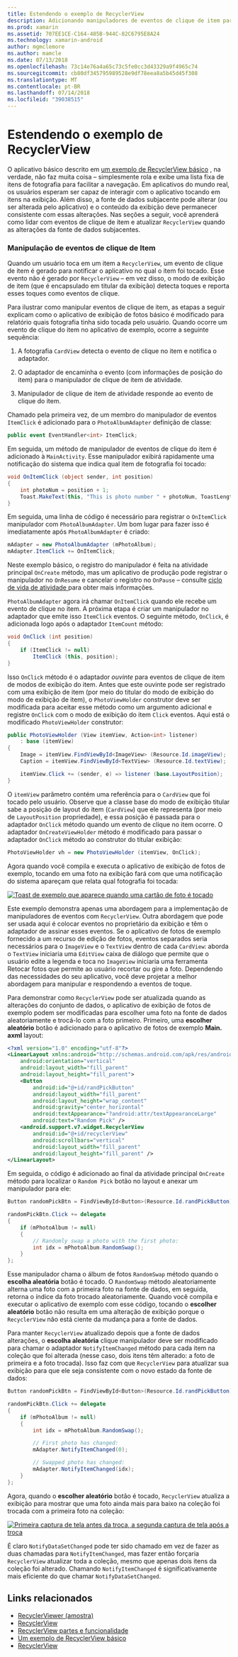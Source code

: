 ```yaml
---
title: Estendendo o exemplo de RecyclerView
description: Adicionando manipuladores de eventos de clique de item para o aplicativo de exemplo de RecyclerView.
ms.prod: xamarin
ms.assetid: 707EE1CE-C164-485B-944C-82C6795E8A24
ms.technology: xamarin-android
author: mgmclemore
ms.author: mamcle
ms.date: 07/13/2018
ms.openlocfilehash: 73c14e76a4a65c73c5fe0cc3d43329a9f4965c74
ms.sourcegitcommit: cb80df345795989528e9df78eea8a5b45d45f308
ms.translationtype: MT
ms.contentlocale: pt-BR
ms.lasthandoff: 07/14/2018
ms.locfileid: "39038515"
---
```

# <a name="extending-the-recyclerview-example"></a>Estendendo o exemplo de RecyclerView


O aplicativo básico descrito em [um exemplo de RecyclerView básico](~/android/user-interface/layouts/recycler-view/recyclerview-example.md) , na verdade, não faz muita coisa &ndash; simplesmente rola e exibe uma lista fixa de itens de fotografia para facilitar a navegação. Em aplicativos do mundo real, os usuários esperam ser capaz de interagir com o aplicativo tocando em itens na exibição. Além disso, a fonte de dados subjacente pode alterar (ou ser alterada pelo aplicativo) e o conteúdo da exibição deve permanecer consistente com essas alterações. Nas seções a seguir, você aprenderá como lidar com eventos de clique de item e atualizar `RecyclerView` quando as alterações da fonte de dados subjacentes.


### <a name="handling-item-click-events"></a>Manipulação de eventos de clique de Item

Quando um usuário toca em um item a `RecyclerView`, um evento de clique de item é gerado para notificar o aplicativo no qual o item foi tocado. Esse evento não é gerado por `RecyclerView` &ndash; em vez disso, o modo de exibição de item (que é encapsulado em titular da exibição) detecta toques e reporta esses toques como eventos de clique.

Para ilustrar como manipular eventos de clique de item, as etapas a seguir explicam como o aplicativo de exibição de fotos básico é modificado para relatório quais fotografia tinha sido tocada pelo usuário. Quando ocorre um evento de clique do item no aplicativo de exemplo, ocorre a seguinte sequência:

1.  A fotografia `CardView` detecta o evento de clique no item e notifica o adaptador.

2.  O adaptador de encaminha o evento (com informações de posição do item) para o manipulador de clique de item de atividade.

3.  Manipulador de clique de item de atividade responde ao evento de clique do item.

Chamado pela primeira vez, de um membro do manipulador de eventos `ItemClick` é adicionado para o `PhotoAlbumAdapter` definição de classe:

```csharp
public event EventHandler<int> ItemClick;
```

Em seguida, um método de manipulador de eventos de clique do item é adicionado à `MainActivity`.
Esse manipulador exibirá rapidamente uma notificação do sistema que indica qual item de fotografia foi tocado:

```csharp
void OnItemClick (object sender, int position)
{
    int photoNum = position + 1;
    Toast.MakeText(this, "This is photo number " + photoNum, ToastLength.Short).Show();
}

```

Em seguida, uma linha de código é necessário para registrar o `OnItemClick` manipulador com `PhotoAlbumAdapter`. Um bom lugar para fazer isso é imediatamente após `PhotoAlbumAdapter` é criado: 

```csharp
mAdapter = new PhotoAlbumAdapter (mPhotoAlbum);
mAdapter.ItemClick += OnItemClick;

```

Neste exemplo básico, o registro do manipulador é feita na atividade principal `OnCreate` método, mas um aplicativo de produção pode registrar o manipulador no `OnResume` e cancelar o registro no `OnPause` &ndash; consulte [ciclo de vida de atividade ](~/android/app-fundamentals/activity-lifecycle/index.md) para obter mais informações.

`PhotoAlbumAdapter` agora irá chamar `OnItemClick` quando ele recebe um evento de clique no item. A próxima etapa é criar um manipulador no adaptador que emite isso `ItemClick` eventos. O seguinte método, `OnClick`, é adicionada logo após o adaptador `ItemCount` método:

```csharp
void OnClick (int position)
{
    if (ItemClick != null)
        ItemClick (this, position);
}
```

Isso `OnClick` método é o adaptador *ouvinte* para eventos de clique de item de modos de exibição do item. Antes que este ouvinte pode ser registrado com uma exibição de item (por meio do titular do modo de exibição do modo de exibição de item), o `PhotoViewHolder` construtor deve ser modificada para aceitar esse método como um argumento adicional e registre `OnClick` com o modo de exibição do item `Click` eventos.
Aqui está o modificado `PhotoViewHolder` construtor:

```csharp
public PhotoViewHolder (View itemView, Action<int> listener)
    : base (itemView)
{
    Image = itemView.FindViewById<ImageView> (Resource.Id.imageView);
    Caption = itemView.FindViewById<TextView> (Resource.Id.textView);

    itemView.Click += (sender, e) => listener (base.LayoutPosition);
}

```

O `itemView` parâmetro contém uma referência para o `CardView` que foi tocado pelo usuário. Observe que a classe base do modo de exibição titular sabe a posição de layout do item (`CardView`) que ele representa (por meio de `LayoutPosition` propriedade), e essa posição é passada para o adaptador `OnClick` método quando um evento de clique no item ocorre. O adaptador `OnCreateViewHolder` método é modificado para passar o adaptador `OnClick` método ao construtor do titular exibição:

```csharp
PhotoViewHolder vh = new PhotoViewHolder (itemView, OnClick);
```

Agora quando você compila e executa o aplicativo de exibição de fotos de exemplo, tocando em uma foto na exibição fará com que uma notificação do sistema apareçam que relata qual fotografia foi tocada:

[![Toast de exemplo que aparece quando uma cartão de foto é tocado](extending-the-example-images/01-photo-selected-sml.png)](extending-the-example-images/01-photo-selected.png#lightbox)

Este exemplo demonstra apenas uma abordagem para a implementação de manipuladores de eventos com `RecyclerView`. Outra abordagem que pode ser usada aqui é colocar eventos no proprietário da exibição e têm o adaptador de assinar esses eventos. Se o aplicativo de fotos de exemplo fornecido a um recurso de edição de fotos, eventos separados seria necessários para o `ImageView` e o `TextView` dentro de cada `CardView`: aborda o `TextView` iniciaria uma `EditView` caixa de diálogo que permite que o usuário edite a legenda e toca no `ImageView` iniciaria uma ferramenta Retocar fotos que permite ao usuário recortar ou gire a foto. Dependendo das necessidades do seu aplicativo, você deve projetar a melhor abordagem para manipular e respondendo a eventos de toque.

Para demonstrar como `RecyclerView` pode ser atualizada quando as alterações do conjunto de dados, o aplicativo de exibição de fotos de exemplo podem ser modificadas para escolher uma foto na fonte de dados aleatoriamente e trocá-lo com a foto primeiro. Primeiro, uma **escolher aleatório** botão é adicionado para o aplicativo de fotos de exemplo **Main. axml** layout:

```xml
<?xml version="1.0" encoding="utf-8"?>
<LinearLayout xmlns:android="http://schemas.android.com/apk/res/android"
    android:orientation="vertical"
    android:layout_width="fill_parent"
    android:layout_height="fill_parent">
    <Button
        android:id="@+id/randPickButton"
        android:layout_width="fill_parent"
        android:layout_height="wrap_content"
        android:gravity="center_horizontal"
        android:textAppearance="?android:attr/textAppearanceLarge"
        android:text="Random Pick" />
    <android.support.v7.widget.RecyclerView
        android:id="@+id/recyclerView"
        android:scrollbars="vertical"
        android:layout_width="fill_parent"
        android:layout_height="fill_parent" />
</LinearLayout>
```

Em seguida, o código é adicionado ao final da atividade principal `OnCreate` método para localizar o `Random Pick` botão no layout e anexar um manipulador para ele:

```csharp
Button randomPickBtn = FindViewById<Button>(Resource.Id.randPickButton);

randomPickBtn.Click += delegate
{
    if (mPhotoAlbum != null)
    {
        // Randomly swap a photo with the first photo:
        int idx = mPhotoAlbum.RandomSwap();
    }
};

```

Esse manipulador chama o álbum de fotos `RandomSwap` método quando o **escolha aleatória** botão é tocado. O `RandomSwap` método aleatoriamente alterna uma foto com a primeira foto na fonte de dados, em seguida, retorna o índice da foto trocado aleatoriamente. Quando você compila e executar o aplicativo de exemplo com esse código, tocando o **escolher aleatório** botão não resulta em uma alteração de exibição porque o `RecyclerView` não está ciente da mudança para a fonte de dados.

Para manter `RecyclerView` atualizado depois que a fonte de dados alterações, o **escolha aleatória** clique manipulador deve ser modificado para chamar o adaptador `NotifyItemChanged` método para cada item na coleção que foi alterada (nesse caso, dois itens têm alterado: a foto de primeira e a foto trocada). Isso faz com que `RecyclerView` para atualizar sua exibição para que ele seja consistente com o novo estado da fonte de dados:

```csharp
Button randomPickBtn = FindViewById<Button>(Resource.Id.randPickButton);

randomPickBtn.Click += delegate
{
    if (mPhotoAlbum != null)
    {
        int idx = mPhotoAlbum.RandomSwap();

        // First photo has changed:
        mAdapter.NotifyItemChanged(0);

        // Swapped photo has changed:
        mAdapter.NotifyItemChanged(idx);
    }
};

```

Agora, quando o **escolher aleatório** botão é tocado, `RecyclerView` atualiza a exibição para mostrar que uma foto ainda mais para baixo na coleção foi trocada com a primeira foto na coleção:

[![Primeira captura de tela antes da troca, a segunda captura de tela após a troca](extending-the-example-images/02-random-pick-sml.png)](extending-the-example-images/02-random-pick.png#lightbox)

É claro `NotifyDataSetChanged` pode ter sido chamado em vez de fazer as duas chamadas para `NotifyItemChanged`, mas fazer então forçaria `RecyclerView` atualizar toda a coleção, mesmo que apenas dois itens da coleção foi alterado. Chamando `NotifyItemChanged` é significativamente mais eficiente do que chamar `NotifyDataSetChanged`.


## <a name="related-links"></a>Links relacionados

- [RecyclerViewer (amostra)](https://developer.xamarin.com/samples/monodroid/android5.0/RecyclerViewer)
- [RecyclerView](~/android/user-interface/layouts/recycler-view/index.md)
- [RecyclerView partes e funcionalidade](~/android/user-interface/layouts/recycler-view/parts-and-functionality.md)
- [Um exemplo de RecyclerView básico](~/android/user-interface/layouts/recycler-view/recyclerview-example.md)
- [RecyclerView](https://developer.android.com/reference/android/support/v7/widget/RecyclerView.html)
